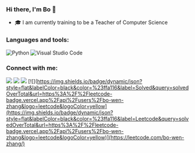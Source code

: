 ### Hi there, I'm Bo 👋

- :mortar_board: I am currently training to be a Teacher of Computer Science

### Languages and tools:
<p>
<img src="https://img.shields.io/badge/Python-3776AB?logo=python&logoColor=white&style=flat" alt="Python">
<img src="https://img.shields.io/badge/Visual_Studio_Code-007ACC?style=flat&logo=visual%20studio&logoColor=white" alt="Visual Studio Code">
</p>
  
### Connect with me:
[![](https://img.shields.io/badge/-@bo__zhang-%231DA1F2?style=flat-square&logo=Twitter&logoColor=white)](https://twitter.com/bo__zhang)
[![](https://img.shields.io/badge/-Bo%20Wen%20Zhang-blue?style=flat-square&logo=Linkedin&logoColor=white&link=https://www.linkedin.com/in/bo-wen-zhang/)](https://www.linkedin.com/in/irisdiakoumi/)
[![](https://img.shields.io/badge/-@bo_wen_zhang-%23181717?style=flat-square&logo=github)](https://github.com/bo-wen-zhang)
[![](https://img.shields.io/badge/dynamic/json?style=flat&labelColor=black&color=%23ffa116&label=Solved&query=solvedOverTotal&url=https%3A%2F%2Fleetcode-badge.vercel.app%2Fapi%2Fusers%2Fbo-wen-zhang&logo=leetcode&logoColor=yellow](https://img.shields.io/badge/dynamic/json?style=flat&labelColor=black&color=%23ffa116&label=Leetcode&query=solvedOverTotal&url=https%3A%2F%2Fleetcode-badge.vercel.app%2Fapi%2Fusers%2Fbo-wen-zhang&logo=leetcode&logoColor=yellow)](https://leetcode.com/bo-wen-zhang/)
